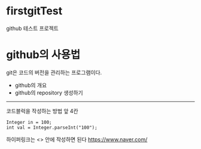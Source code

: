 # firstgitTest
github 테스트 프로젝트

# github의 사용법
git은 코드의 버전을 관리하는 프로그램이다.
- github의 개요
- github의 repository 생성하기

---
코드블럭을 작성하는 방법 앞 4칸
    
    Integer in = 100;
    int val = Integer.parseInt("100");
    
하이퍼링크는 <> 안에 작성하면 된다 <https://www.naver.com/>
